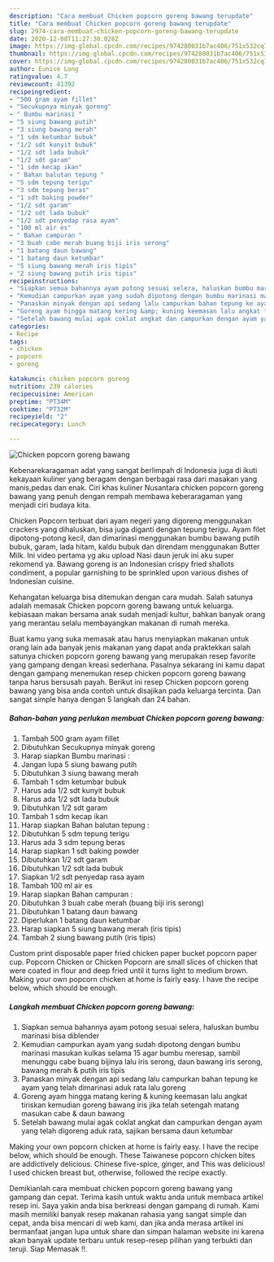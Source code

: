 ```yaml
---
description: "Cara membuat Chicken popcorn goreng bawang terupdate"
title: "Cara membuat Chicken popcorn goreng bawang terupdate"
slug: 2974-cara-membuat-chicken-popcorn-goreng-bawang-terupdate
date: 2020-12-08T11:27:38.028Z
image: https://img-global.cpcdn.com/recipes/974280031b7ac406/751x532cq70/chicken-popcorn-goreng-bawang-foto-resep-utama.jpg
thumbnail: https://img-global.cpcdn.com/recipes/974280031b7ac406/751x532cq70/chicken-popcorn-goreng-bawang-foto-resep-utama.jpg
cover: https://img-global.cpcdn.com/recipes/974280031b7ac406/751x532cq70/chicken-popcorn-goreng-bawang-foto-resep-utama.jpg
author: Eunice Long
ratingvalue: 4.7
reviewcount: 41392
recipeingredient:
- "500 gram ayam fillet"
- "Secukupnya minyak goreng"
- " Bumbu marinasi "
- "5 siung bawang putih"
- "3 siung bawang merah"
- "1 sdm ketumbar bubuk"
- "1/2 sdt kunyit bubuk"
- "1/2 sdt lada bubuk"
- "1/2 sdt garam"
- "1 sdm kecap ikan"
- " Bahan balutan tepung "
- "5 sdm tepung terigu"
- "3 sdm tepung beras"
- "1 sdt baking powder"
- "1/2 sdt garam"
- "1/2 sdt lada bubuk"
- "1/2 sdt penyedap rasa ayam"
- "100 ml air es"
- " Bahan campuran "
- "3 buah cabe merah buang biji iris serong"
- "1 batang daun bawang"
- "1 batang daun ketumbar"
- "5 siung bawang merah iris tipis"
- "2 siung bawang putih iris tipis"
recipeinstructions:
- "Siapkan semua bahannya ayam potong sesuai selera, haluskan bumbu marinasi bisa diblender"
- "Kemudian campurkan ayam yang sudah dipotong dengan bumbu marinasi masukan kulkas selama 15 agar bumbu meresap, sambil menunggu cabe buang bijinya lalu iris serong, daun bawang iris serong, bawang merah &amp; putih iris tipis"
- "Panaskan minyak dengan api sedang lalu campurkan bahan tepung ke ayam yang telah dimarinasi aduk rata lalu goreng"
- "Goreng ayam hingga matang kering &amp; kuning keemasan lalu angkat tiriskan kemudian goreng bawang iris jika telah setengah matang masukan cabe &amp; daun bawang"
- "Setelah bawang mulai agak coklat angkat dan campurkan dengan ayam yang telah digoreng aduk rata, sajikan bersama daun ketumbar"
categories:
- Recipe
tags:
- chicken
- popcorn
- goreng

katakunci: chicken popcorn goreng 
nutrition: 239 calories
recipecuisine: American
preptime: "PT34M"
cooktime: "PT32M"
recipeyield: "2"
recipecategory: Lunch

---
```



![Chicken popcorn goreng bawang](https://img-global.cpcdn.com/recipes/974280031b7ac406/751x532cq70/chicken-popcorn-goreng-bawang-foto-resep-utama.jpg)

Kebenarekaragaman adat yang sangat berlimpah di Indonesia juga di ikuti kekayaan kuliner yang beragam dengan berbagai rasa dari masakan yang manis,pedas dan enak. Ciri khas kuliner Nusantara chicken popcorn goreng bawang yang penuh dengan rempah membawa keberaragaman yang menjadi ciri budaya kita.


Chicken Popcorn terbuat dari ayam negeri yang digoreng menggunakan crackers yang dihaluskan, bisa juga diganti dengan tepung terigu. Ayam filet dipotong-potong kecil, dan dimarinasi menggunakan bumbu bawang putih bubuk, garam, lada hitam, kaldu bubuk dan direndam menggunakan Butter Milk. Ini video pertama yg aku upload Nasi daun jeruk ini aku super rekomend ya. Bawang goreng is an Indonesian crispy fried shallots condiment, a popular garnishing to be sprinkled upon various dishes of Indonesian cuisine.

Kehangatan keluarga bisa ditemukan dengan cara mudah. Salah satunya adalah memasak Chicken popcorn goreng bawang untuk keluarga. kebiasaan makan bersama anak sudah menjadi kultur, bahkan banyak orang yang merantau selalu membayangkan makanan di rumah mereka.

Buat kamu yang suka memasak atau harus menyiapkan makanan untuk orang lain ada banyak jenis makanan yang dapat anda praktekkan salah satunya chicken popcorn goreng bawang yang merupakan resep favorite yang gampang dengan kreasi sederhana. Pasalnya sekarang ini kamu dapat dengan gampang menemukan resep chicken popcorn goreng bawang tanpa harus bersusah payah.
Berikut ini resep Chicken popcorn goreng bawang yang bisa anda contoh untuk disajikan pada keluarga tercinta. Dan sangat simple hanya dengan 5 langkah dan 24 bahan.


<!--inarticleads1-->

##### Bahan-bahan yang perlukan membuat Chicken popcorn goreng bawang:

1. Tambah 500 gram ayam fillet
1. Dibutuhkan Secukupnya minyak goreng
1. Harap siapkan  Bumbu marinasi :
1. Jangan lupa 5 siung bawang putih
1. Dibutuhkan 3 siung bawang merah
1. Tambah 1 sdm ketumbar bubuk
1. Harus ada 1/2 sdt kunyit bubuk
1. Harus ada 1/2 sdt lada bubuk
1. Dibutuhkan 1/2 sdt garam
1. Tambah 1 sdm kecap ikan
1. Harap siapkan  Bahan balutan tepung :
1. Dibutuhkan 5 sdm tepung terigu
1. Harus ada 3 sdm tepung beras
1. Harap siapkan 1 sdt baking powder
1. Dibutuhkan 1/2 sdt garam
1. Dibutuhkan 1/2 sdt lada bubuk
1. Siapkan 1/2 sdt penyedap rasa ayam
1. Tambah 100 ml air es
1. Harap siapkan  Bahan campuran :
1. Dibutuhkan 3 buah cabe merah (buang biji iris serong)
1. Dibutuhkan 1 batang daun bawang
1. Diperlukan 1 batang daun ketumbar
1. Harap siapkan 5 siung bawang merah (iris tipis)
1. Tambah 2 siung bawang putih (iris tipis)


Custom print disposable paper fried chicken paper bucket popcorn paper cup. Popcorn Chicken or Chicken Popcorn are small slices of chicken that were coated in flour and deep fried until it turns light to medium brown. Making your own popcorn chicken at home is fairly easy. I have the recipe below, which should be enough. 

<!--inarticleads2-->

##### Langkah membuat  Chicken popcorn goreng bawang:

1. Siapkan semua bahannya ayam potong sesuai selera, haluskan bumbu marinasi bisa diblender
1. Kemudian campurkan ayam yang sudah dipotong dengan bumbu marinasi masukan kulkas selama 15 agar bumbu meresap, sambil menunggu cabe buang bijinya lalu iris serong, daun bawang iris serong, bawang merah &amp; putih iris tipis
1. Panaskan minyak dengan api sedang lalu campurkan bahan tepung ke ayam yang telah dimarinasi aduk rata lalu goreng
1. Goreng ayam hingga matang kering &amp; kuning keemasan lalu angkat tiriskan kemudian goreng bawang iris jika telah setengah matang masukan cabe &amp; daun bawang
1. Setelah bawang mulai agak coklat angkat dan campurkan dengan ayam yang telah digoreng aduk rata, sajikan bersama daun ketumbar


Making your own popcorn chicken at home is fairly easy. I have the recipe below, which should be enough. These Taiwanese popcorn chicken bites are addictively delicious. Chinese five-spice, ginger, and This was delicious! I used chicken breast but, otherwise, followed the recipe exactly. 

Demikianlah cara membuat chicken popcorn goreng bawang yang gampang dan cepat. Terima kasih untuk waktu anda untuk membaca artikel resep ini. Saya yakin anda bisa berkreasi dengan gampang di rumah. Kami masih memiliki banyak resep makanan rahasia yang sangat simple dan cepat, anda bisa mencari di web kami, dan jika anda merasa artikel ini bermanfaat jangan lupa untuk share dan simpan halaman website ini karena akan banyak update terbaru untuk resep-resep pilihan yang terbukti dan teruji. Siap Memasak !!. 
